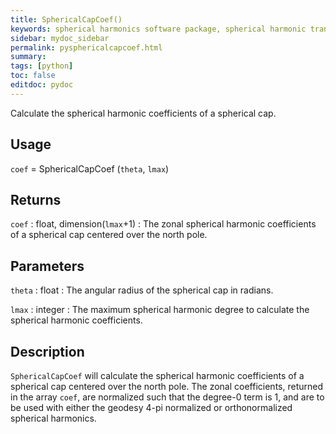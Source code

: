 ```yaml
---
title: SphericalCapCoef()
keywords: spherical harmonics software package, spherical harmonic transform, legendre functions, multitaper spectral analysis, fortran, Python, gravity, magnetic field
sidebar: mydoc_sidebar
permalink: pysphericalcapcoef.html
summary:
tags: [python]
toc: false
editdoc: pydoc
---
```


Calculate the spherical harmonic coefficients of a spherical cap.

## Usage

`coef` = SphericalCapCoef (`theta`, `lmax`)

## Returns

`coef` : float, dimension(`lmax`+1)
:   The zonal spherical harmonic coefficients of a spherical cap centered over the north pole.

## Parameters

`theta` : float
:   The angular radius of the spherical cap in radians.

`lmax` : integer
:   The maximum spherical harmonic degree to calculate the spherical harmonic coefficients.

## Description

`SphericalCapCoef` will calculate the spherical harmonic coefficients of a spherical cap centered over the north pole. The zonal coefficients, returned in the array `coef`, are normalized such that the degree-0 term is 1, and are to be used with either the geodesy 4-pi normalized or orthonormalized spherical harmonics.
